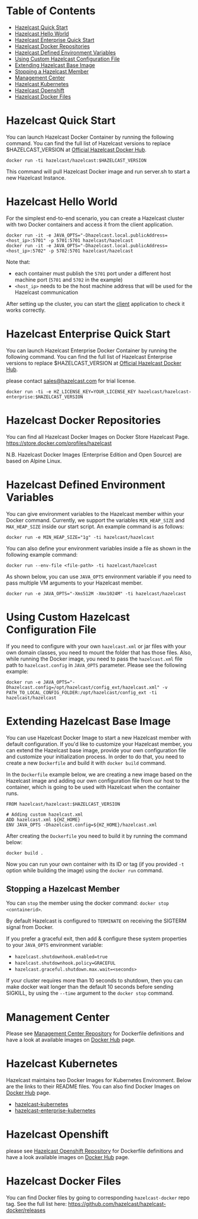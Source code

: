 # Table of Contents

* [Hazelcast Quick Start](#hazelcast-quick-start)
* [Hazelcast Hello World](#hazelcast-hello-world)
* [Hazelcast Enterprise Quick Start](#hazelcast-enterprise-quick-start)
* [Hazelcast Docker Repositories](#hazelcast-docker-repositories)
* [Hazelcast Defined Environment Variables](#setting-environment-variables)
* [Using Custom Hazelcast Configuration File](#using-custom-hazelcast-configuration-file)
* [Extending Hazelcast Base Image](#extending-hazelcast-base-image)
* [Stopping a Hazelcast Member](#stopping-a-hazelcast-member)
* [Management Center](#management-center)
* [Hazelcast Kubernetes](#hazelcast-kubernetes)
* [Hazelcast Openshift](#hazelcast-openshift)
* [Hazelcast Docker Files](#hazelcast-docker-files)


# Hazelcast Quick Start

You can launch Hazelcast Docker Container by running the following command. You can find the full list of Hazelcast versions to replace $HAZELCAST_VERSION at [Official Hazelcast Docker Hub](https://store.docker.com/community/images/hazelcast/hazelcast/tags).

```
docker run -ti hazelcast/hazelcast:$HAZELCAST_VERSION
```
This command will pull Hazelcast Docker image and run server.sh to start a new Hazelcast Instance.

# Hazelcast Hello World

For the simplest end-to-end scenario, you can create a Hazelcast cluster with two Docker containers and access it from the client application.

```
docker run -it -e JAVA_OPTS="-Dhazelcast.local.publicAddress=<host_ip>:5701" -p 5701:5701 hazelcast/hazelcast
docker run -it -e JAVA_OPTS="-Dhazelcast.local.publicAddress=<host_ip>:5702" -p 5702:5701 hazelcast/hazelcast 
```

Note that:
* each container must publish the `5701` port under a different host machine port (`5701` and `5702` in the example)
* `<host_ip>` needs to be the host machine address that will be used for the Hazelcast communication

After setting up the cluster, you can start the [client](https://github.com/hazelcast/hazelcast-code-samples/tree/master/clients/basic) application to check it works correctly.

# Hazelcast Enterprise Quick Start

You can launch Hazelcast Enterprise Docker Container by running the following command. You can find the full list of Hazelcast Enterprise versions to replace $HAZELCAST_VERSION at [Official Hazelcast Docker Hub](https://store.docker.com/community/images/hazelcast/hazelcast-enterprise/tags).

please contact sales@hazelcast.com for trial license.

```
docker run -ti -e HZ_LICENSE_KEY=YOUR_LICENSE_KEY hazelcast/hazelcast-enterprise:$HAZELCAST_VERSION
```

# Hazelcast Docker Repositories

You can find all Hazelcast Docker Images on Docker Store Hazelcast Page.
https://store.docker.com/profiles/hazelcast

N.B. Hazelcast Docker Images (Enterprise Edition and Open Source) are based on Alpine Linux.

# Hazelcast Defined Environment Variables

You can give environment variables to the Hazelcast member within your Docker command. Currently, we support the variables  `MIN_HEAP_SIZE` and `MAX_HEAP_SIZE` inside our start script. An example command is as follows:

```
docker run -e MIN_HEAP_SIZE="1g" -ti hazelcast/hazelcast
```

You can also define your environment variables inside a file as shown in the following example command:

```
docker run --env-file <file-path> -ti hazelcast/hazelcast
```

As shown below, you can use `JAVA_OPTS` environment variable if you need to pass multiple VM arguments to your Hazelcast member.

```
docker run -e JAVA_OPTS="-Xms512M -Xmx1024M" -ti hazelcast/hazelcast
```

# Using Custom Hazelcast Configuration File

If you need to configure with your own `hazelcast.xml` or jar files with your own domain classes, you need to mount the folder that has those files. Also, while running the Docker image, you need to pass the `hazelcast.xml` file path to `hazelcast.config` in `JAVA_OPTS` parameter. Please see the following example:

```
docker run -e JAVA_OPTS="-Dhazelcast.config=/opt/hazelcast/config_ext/hazelcast.xml" -v PATH_TO_LOCAL_CONFIG_FOLDER:/opt/hazelcast/config_ext -ti hazelcast/hazelcast
```

# Extending Hazelcast Base Image

You can use Hazelcast Docker Image to start a new Hazelcast member with default configuration. If you'd like to customize your Hazelcast member, you can extend the Hazelcast base image, provide your own configuration file and customize your initialization process. In order to do that, you need to create a new `Dockerfile` and build it with `docker build` command. 

In the `Dockerfile` example below, we are creating a new image based on the Hazelcast image and adding our own configuration file from our host to the container, which is going to be used with Hazelcast when the container runs.

```
FROM hazelcast/hazelcast:$HAZELCAST_VERSION

# Adding custom hazelcast.xml
ADD hazelcast.xml ${HZ_HOME}
ENV JAVA_OPTS -Dhazelcast.config=${HZ_HOME}/hazelcast.xml
```

After creating the `Dockerfile` you need to build it by running the command below:

```
docker build .
```

Now you can run your own container with its ID or tag (if you provided `-t` option while building the image) using the `docker run` command.

## Stopping a Hazelcast Member

You can `stop` the member using the docker command: `docker stop <containerid>`.

By default Hazelcast is configured to `TERMINATE` on receiving the SIGTERM signal from Docker.

If you prefer a graceful exit, then add & configure these system properties to your `JAVA_OPTS` environment variable:

- `hazelcast.shutdownhook.enabled=true`
- `hazelcast.shutdownhook.policy=GRACEFUL`
- `hazelcast.graceful.shutdown.max.wait=<seconds>`

If your cluster requires more than 10 seconds to shutdown, then you can make docker wait longer than the default 10 seconds before sending SIGKILL, by using the `--time` argument to the `docker stop` command.

# Management Center

Please see [Management Center Repository](https://github.com/hazelcast/management-center-docker) for Dockerfile definitions and have a look at available images on [Docker Hub](https://store.docker.com/profiles/hazelcast) page.

# Hazelcast Kubernetes

Hazelcast maintains two Docker Images for Kubernetes Environment. Below are the links to their README files. You can also find Docker Images on [Docker Hub](https://store.docker.com/profiles/hazelcast) page.

* [hazelcast-kubernetes](https://github.com/hazelcast/hazelcast-docker/blob/master/hazelcast-kubernetes/README.md)
* [hazelcast-enterprise-kubernetes](https://github.com/hazelcast/hazelcast-docker/blob/master/hazelcast-enterprise-kubernetes/README.md)

# Hazelcast Openshift

please see [Hazelcast Openshift Repository](https://github.com/hazelcast/hazelcast-openshift) for Dockerfile definitions and have a look available images on [Docker Hub](https://store.docker.com/profiles/hazelcast) page.

# Hazelcast Docker Files

You can find Docker files by going to corresponding `hazelcast-docker` repo tag.
See the full list here: https://github.com/hazelcast/hazelcast-docker/releases
